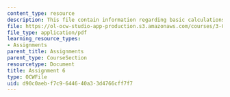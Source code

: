 ```yaml
---
content_type: resource
description: This file contain information regarding basic calculations of a solid.
file: https://ol-ocw-studio-app-production.s3.amazonaws.com/courses/3-021j-introduction-to-modeling-and-simulation-spring-2012/d90c0aebf7c9644640a33d4766cff7f7_MIT3_021JS12_HW6.pdf
file_type: application/pdf
learning_resource_types:
- Assignments
parent_title: Assignments
parent_type: CourseSection
resourcetype: Document
title: Assignment 6
type: OCWFile
uid: d90c0aeb-f7c9-6446-40a3-3d4766cff7f7
---
```


